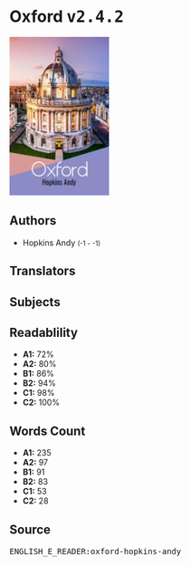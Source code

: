# Oxford <kbd>v2.4.2</kbd>

![](./cover.medium.jpg "")

## Authors


 - Hopkins Andy <small>(-1 - -1)</small>

## Translators



## Subjects



## Readablility


 - **A1:** 72%
 - **A2:** 80%
 - **B1:** 86%
 - **B2:** 94%
 - **C1:** 98%
 - **C2:** 100%

## Words Count


 - **A1:** 235
 - **A2:** 97
 - **B1:** 91
 - **B2:** 83
 - **C1:** 53
 - **C2:** 28

## Source


<kbd>ENGLISH_E_READER:oxford-hopkins-andy</kbd>
